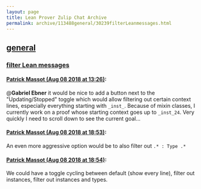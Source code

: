 ```yaml
---
layout: page
title: Lean Prover Zulip Chat Archive 
permalink: archive/113488general/30239filterLeanmessages.html
---
```


## [general](index.html)
### [filter Lean messages](30239filterLeanmessages.html)

#### [Patrick Massot (Aug 08 2018 at 13:26)](https://leanprover.zulipchat.com/#narrow/stream/113488-general/topic/filter%20Lean%20messages/near/131101820):
@**Gabriel Ebner** it would be nice to add a button next to the "Updating/Stopped" toggle which would allow filtering out certain context lines, especially everything starting with `_inst_`. Because of mixin classes, I currently work on a proof whose starting context goes up to `_inst_24`. Very quickly I need to scroll down to see the current goal...

#### [Patrick Massot (Aug 08 2018 at 18:53)](https://leanprover.zulipchat.com/#narrow/stream/113488-general/topic/filter%20Lean%20messages/near/131119745):
An even more aggressive option would be to also filter out `.* : Type .*`

#### [Patrick Massot (Aug 08 2018 at 18:54)](https://leanprover.zulipchat.com/#narrow/stream/113488-general/topic/filter%20Lean%20messages/near/131119811):
We could have a toggle cycling between default (show every line), filter out instances, filter out instances and types.

